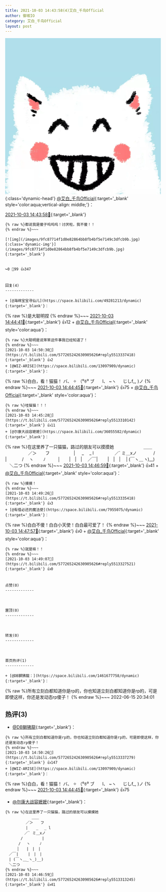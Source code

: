 ```yaml
---
title: 2021-10-03 14:43:58(4)艾白_千鸟Official
author: 御坂IO
category: 艾白_千鸟Official
layout: post
---
```


![img](/images/9ae8b9445fd0665cc014d9080156a45271be73c6.jpg){:class='dynamic-head'}
[@艾白_千鸟Official](https://space.bilibili.com/334537711/dynamic){:target='_blank' style='color:aqua;vertical-align: middle;'}：

[2021-10-03 14:43:58🔗](https://t.bilibili.com/577265242630905626){:target='_blank'}

~~~
{% raw %}都说我是傻子呜呜呜！讨厌啦，我不傻！！
{% endraw %}~~~

[![img](/images/9fc87714f1d0e82864bb8fb4bf5e7149c3dfcb9b.jpg){:class='dynamic-img'}](/images/9fc87714f1d0e82864bb8fb4bf5e7149c3dfcb9b.jpg){:target='_blank'}


↪️0 💬99 👍347


回复(4)
-------------

+ [@海绵宝宝寻仙儿](https://space.bilibili.com/49281213/dynamic){:target='_blank'}：
~~~
{% raw %}是大聪明捏
{% endraw %}~~~
[2021-10-03 14:44:41🔗](https://t.bilibili.com/577265242630905626#reply5513302325){:target='_blank'} 👍12
    + [@艾白_千鸟Official](https://space.bilibili.com/334537711/dynamic){:target='_blank' style='color:aqua'}：
~~~
{% raw %}大聪明是说笨笨这件事我已经知道了！
{% endraw %}~~~
[2021-10-03 14:50:30🔗](https://t.bilibili.com/577265242630905626#reply5513337418){:target='_blank'} 👍2
+ [@WIZ-ARISE](https://space.bilibili.com/13097909/dynamic){:target='_blank'}：
~~~
{% raw %}白白，看！猫猫！
                                   バ、
                           ✧ （⁰ꈊ⁰  ブ
 　                              l、 ~ヽ 
　                              じしf_, )ノ
{% endraw %}~~~
[2021-10-03 14:44:45🔗](https://t.bilibili.com/577265242630905626#reply5513302442){:target='_blank'} 👍75
    + [@艾白_千鸟Official](https://space.bilibili.com/334537711/dynamic){:target='_blank' style='color:aqua'}：
~~~
{% raw %}哇猫猫！！！
{% endraw %}~~~
[2021-10-03 14:45:28🔗](https://t.bilibili.com/577265242630905626#reply5513310142){:target='_blank'} 👍11
+ [@尔康大战容嬷嬷](https://space.bilibili.com/36055582/dynamic){:target='_blank'}：
~~~
{% raw %}在这里养了一只猫猫，路过的朋友可以摸摸她
　　 　　　　 ＿＿
　 　　　　／＞　　フ
　 　　　　|  　_　 _ l
　 　 　　／` ミ＿xノ
　　 　 /　　　 　 |
　　　 /　 ヽ　　 ﾉ
　 　 │　　|　|　|
　／￣|　　 |　|　|
　| (￣ヽ＿_ヽ_)__)
　＼二つ
{% endraw %}~~~
[2021-10-03 14:46:59🔗](https://t.bilibili.com/577265242630905626#reply5513313245){:target='_blank'} 👍41
    + [@艾白_千鸟Official](https://space.bilibili.com/334537711/dynamic){:target='_blank' style='color:aqua'}：
~~~
{% raw %}摸摸！
{% endraw %}~~~
[2021-10-03 14:49:26🔗](https://t.bilibili.com/577265242630905626#reply5513335418){:target='_blank'} 👍3
+ [@有借必还的魔法使](https://space.bilibili.com/7955075/dynamic){:target='_blank'}：
~~~
{% raw %}白白不傻！白白小天使！白白最可爱了！
{% endraw %}~~~
[2021-10-03 14:47:57🔗](https://t.bilibili.com/577265242630905626#reply5513318235){:target='_blank'} 👍0
    + [@艾白_千鸟Official](https://space.bilibili.com/334537711/dynamic){:target='_blank' style='color:aqua'}：
~~~
{% raw %}就是嘛！！
{% endraw %}~~~
[2021-10-03 14:49:07🔗](https://t.bilibili.com/577265242630905626#reply5513327521){:target='_blank'} 👍0


点赞(0)
-------------



置顶(0)
-------------



转发(0)
-------------



首页热评(1)
-------------

+ [@DB獅狒龍：](https://space.bilibili.com/1461677758/dynamic){:target='_blank'}：
~~~
{% raw %}所有立刻白都知道你是rp的，你也知道立刻白都知道你是rp的，可是即使这样，你还是发动态rp傻子！
{% endraw %}~~~
2022-06-15 20:34:01


热评(3)
-------------

+ [@DB獅狒龍](https://space.bilibili.com/1461677758/dynamic){:target='_blank'}：
~~~
{% raw %}所有立刻白都知道你是rp的，你也知道立刻白都知道你是rp的，可是即使这样，你还是发动态rp傻子！
{% endraw %}~~~
[2021-10-03 14:50:26🔗](https://t.bilibili.com/577265242630905626#reply5513337279){:target='_blank'} 👍147
+ [@WIZ-ARISE](https://space.bilibili.com/13097909/dynamic){:target='_blank'}：
~~~
{% raw %}白白，看！猫猫！
                                   バ、
                           ✧ （⁰ꈊ⁰  ブ
 　                              l、 ~ヽ 
　                              じしf_, )ノ
{% endraw %}~~~
[2021-10-03 14:44:45🔗](https://t.bilibili.com/577265242630905626#reply5513302442){:target='_blank'} 👍75
+ [@尔康大战容嬷嬷](https://space.bilibili.com/36055582/dynamic){:target='_blank'}：
~~~
{% raw %}在这里养了一只猫猫，路过的朋友可以摸摸她
　　 　　　　 ＿＿
　 　　　　／＞　　フ
　 　　　　|  　_　 _ l
　 　 　　／` ミ＿xノ
　　 　 /　　　 　 |
　　　 /　 ヽ　　 ﾉ
　 　 │　　|　|　|
　／￣|　　 |　|　|
　| (￣ヽ＿_ヽ_)__)
　＼二つ
{% endraw %}~~~
[2021-10-03 14:46:59🔗](https://t.bilibili.com/577265242630905626#reply5513313245){:target='_blank'} 👍41


